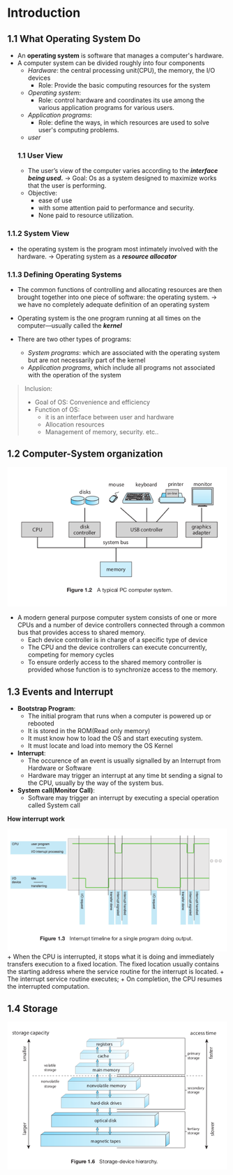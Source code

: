 # Introduction

## 1.1 What Operating System Do
+ An **operating system** is software that manages a computer's hardware. 
+ A computer system can be divided roughly into four components
  + *Hardware*: the central processing unit(CPU), the memory, the I/O devices
    + Role: Provide the basic computing resources for the system
  + *Operating system*: 
    + Role: control hardware and coordinates its use among the various application programs for various users.
  + *Application programs*:
    + Role: define the ways, in which resources are used to solve user's computing problems.
  + *user*
  ### 1.1 User View
  + The user’s view of the computer varies according to the ***interface being used*.**
  $\to$ Goal: Os as a system designed to maximize works that the user is performing. 
  + Objective:
    + ease of use
    + with some attention paid to performance and security.
    + None paid to resource utilization. 

### 1.1.2 System View
+ the operating system is the program most intimately involved with the hardware. 
$\to$ Operating system as a ***resource allocator***

### 1.1.3 Defining Operating Systems
+ The common functions of controlling and allocating resources are then brought
together into one piece of software: the operating system.
$\to$ we have no completely adequate definition of an operating system
+ Operating system is the one program running at all times on the computer—usually called the
***kernel***

+ There are two other types of programs: 
  + *System
programs*: which are associated with the operating system but are not necessarily part of the kernel
  + *Application programs*, which include all programs not associated with the operation of the system
> Inclusion:
> +  Goal of OS: Convenience and efficiency
>+ Function of OS: 
>   + it is an interface between user and hardware
>   + Allocation resources
>   + Management of memory, security. etc..

## 1.2 Computer-System organization

<div style = "text-align:center">
<img src="/Media/computer_system.png">
</div>

+ A modern general purpose computer system consists of one or more CPUs and a number of device controllers connected through a common bus that provides access to shared memory.
  + Each device controller is in charge of a specific type of device
  + The CPU and the device controllers can execute concurrently, competing for memory cycles
  + To ensure orderly access to the shared memory controller is provided whose function is to synchronize access to the memory. 

## 1.3 Events and Interrupt
+ **Bootstrap Program**: 
  + The initial program that runs when a computer is powered up or rebooted
  + It is stored in the ROM(Read only memory)
  + It must know how to load the OS and start executing system.
  + It must locate and load into memory the OS Kernel
+ **Interrupt**:
  + The occurence of an event is usually signalled by an Interrupt from Hardware or Software
  + Hardware may trigger an interrupt at any time bt sending a signal to the CPU, usually by the way of the system bus.
+ **System call(Monitor Call)**: 
  + Software may trigger an interrupt by executing a special operation called System call

**How interrupt work**
<div style = "text-align:center">
<img src="/Media/how_interrupt_work.png">
</div>
+ When the CPU is interrupted, it stops what it is doing and immediately transfers execution to a fixed location. The fixed location usually contains
the starting address where the service routine for the interrupt is located.
+ The interrupt service routine executes;
+ On completion, the CPU resumes the
interrupted computation.


## 1.4 Storage
<div style = "text-align:center">
<img src="/Media/storage.png">
</div>
